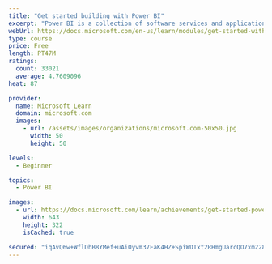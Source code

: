 ```yaml
---
title: "Get started building with Power BI"
excerpt: "Power BI is a collection of software services and applications that let you connect to all sorts of data sources and create compelling visuals and reports. You can benefit from receiving those reports, or you can share them with others inside or outside your organization. Learn the basics of Power BI, how its services and applications work together, and how they can be used to create or experience compelling visuals and analytics based on your data."
webUrl: https://docs.microsoft.com/en-us/learn/modules/get-started-with-power-bi/
type: course
price: Free
length: PT47M
ratings:
  count: 33021
  average: 4.7609096
heat: 87

provider:
  name: Microsoft Learn
  domain: microsoft.com
  images:
    - url: /assets/images/organizations/microsoft.com-50x50.jpg
      width: 50
      height: 50

levels:
  - Beginner

topics:
  - Power BI

images:
  - url: https://docs.microsoft.com/learn/achievements/get-started-power-bi-social.png
    width: 643
    height: 322
    isCached: true

secured: "iqAvQ6w+WflDhB8YMef+uAiOyvm37FaK4HZ+SpiWDTxt2RHmgUarcQO7xm2281pkm0BW9yPB1D3GYtAz61O4+/3aGGvGu1CgCrg+BmThk067qyaHNbjBZ3u2WyAdiJswOsLHB33GNZMjTQ4ztRBioO0o2IH2DgykGHNMZvP/XskLTCfHPcUOn3IkfdSY1/reEocJHfOWMzQQPq6O8P7JuhCvMdP22uHu7MSUqb3CfWtS6ulkxWUIA4RWck3s26IAFEQF1Ci47XyKVtuxbJusc47p2jQjKLIICv4tu4Dv8l5E3jCeT3yjf6La9WyJncscMl+LC6T13LdnsHQKNlj8fpZwpINxOkd7/sTl38HDt3m1NKY5GG92J1Kaidjp2q9HnQH/4/PO9rq0IcTCxfkuDMLTlrbacMrf4TsMcKu3cdMyoE/BvnIhKdT37Vbb/EM2;XZ9qDUhChsXfmDNyhO4cmw=="
---
```


